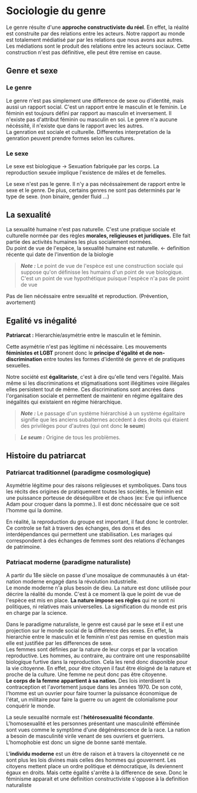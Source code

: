 # Sociologie du genre

Le genre résulte d'une **approche constructiviste du réel**. En effet, la réalité est construite par des relations entre les acteurs. Notre rapport au monde est totalement médiatisé par par les relations que nous avons aux autres. Les médiations sont le produit des relations entre les acteurs sociaux. Cette construction n'est pas définitive, elle peut être remise en cause.  
  
## Genre et sexe

### Le genre
Le genre n'est pas simplement une difference de sexe ou d'identité, mais aussi un rapport social. C'est un rapport entre le masculin et le feminin. Le féminin est toujours défini par rapport au masculin et inversement. Il n'existe pas d'attribut féminin ou masculin en soi. Le genre n'a aucune nécéssité, il n'existe que dans le rapport avec les autres.  
La genration est sociale et culturelle. Differentes interpretation de la genration peuvent prendre formes selon les cultures.

### Le sexe
Le sexe est biologique -> Sexuation fabriquée par les corps. La reproduction sexuée implique l'existence de mâles et de femelles.  
  
Le sexe n'est pas le genre. Il n'y a pas nécéssairement de rapport entre le sexe et le genre. De plus, certains genres ne sont pas determinés par le type de sexe. (non binaire, gender fluid ...)  

## La sexualité
La sexualité humaine n'est pas naturelle. C'est une pratique sociale et culturelle normée par des règles **morales, religieuses et juridiques.** Elle fait partie des activités humaines les plus socialement normées.  
Du point de vue de l'espèce, la sexualité humaine est naturelle. <- definition récente qui date de l'invention de la biologie

> **_Note :_**  Le point de vue de l'espèce est une construction sociale qui suppose qu'on définisse les humains d'un point de vue biologique. C'est un point de vue hypothétique puisque l'espèce n'a pas de point de vue

Pas de lien nécéssaire entre sexualité et reproduction. (Prévention, avortement)

## Egalité vs inégalité

**Patriarcat :** Hierarchie/asymétrie entre le masculin et le féminin.

Cette asymétrie n'est pas légitime ni nécéssaire. Les mouvements **féministes et LGBT** pronent donc le **principe d'égalité et de non-discrimination** entre toutes les formes d'identité de genre et de pratiques sexuelles.  
  
Notre société est **égalitariste**, c'est à dire qu'elle tend vers l'égalité. Mais même si les discriminations et stigmatisations sont illégitimes voire illégales elles persistent tout de même. Ces discriminations sont ancrées dans l'organisation sociale et permettent de maintenir en régime égalitaire des inégalités qui existaient en régime hiérarchique.

> **_Note :_** Le passage d'un système hiérarchisé à un système égalitaire signifie que les anciens subalternes accèdent à des droits qui étaient des privilèges pour d'autres (qui ont donc **le seum**)

> **_Le seum :_** Origine de tous les problèmes.

## Histoire du patriarcat

### Patriarcat traditionnel (paradigme cosmologique)
Asymétrie légitime pour des raisons religieuses et symboliques. Dans tous les récits des origines de pratiquement toutes les sociétés, le féminin est une puissance porteuse de déséquilibre et de chaos (ex: Eve qui influence Adam pour croquer dans la pomme.). Il est donc nécéssaire que ce soit l'homme qui la domine.  
  
En réalité, la reproduction du groupe est important, il faut donc le controler. Ce controle se fait à travers des échanges, des dons et des interdépendances qui permettent une stabilisation. Les mariages qui correspondent à des échanges de femmes sont des relations d'échanges de patrimoine.

### Patriacat moderne (paradigme naturaliste)
A partir du 18e siècle on passe d'une mosaïque de communautés à un état-nation moderne engagé dans la révolution industrielle.  
Le monde moderne n'a plus besoin de dieu. La nature est donc utilisée pour décrire la réalité du monde. C'est à ce moment là que le point de vue de l'espèce est mis en place. **La nature impose ses règles** qui ne sont ni politiques, ni relatives mais universelles. La signification du monde est pris en charge par la science.  
  
Dans le paradigme naturaliste, le genre est causé par le sexe et il est une projection sur le monde social de la difference des sexes. En effet, la hierarchie entre le masculin et le feminin n'est pas remise en question mais elle est justifiée par les differences de sexe.  
Les femmes sont définies par la nature de leur corps et par la vocation reproductive. Les hommes, au contraire, au contraire ont une responsabilité biologique furtive dans la reproduction. Cela les rend donc disponible pour la vie citoyenne. En effet, pour être citoyen il faut être éloigné de la nature et proche de la culture. Une femme ne peut donc pas être citoyenne.  
**Le corps de la femme appartient à sa nation.** Des lois interdisent la contraception et l'avortement jusque dans les années 1970. De son coté, l'homme est un ouvrier pour faire tourner la puissance économique de l'état, un militaire pour faire la guerre ou un agent de colonialisme pour conquérir le monde.  
  
La seule sexualité normale est l'**hétérosexualité fécondante**. L'homosexualité et les personnes présentant une masculinité efféminée sont vues comme le symptôme d'une dégénérescence de la race. La nation a besoin de masculinité virile venant de ses ouvriers et guerriers. L'homophobie est donc un signe de bonne santé mentale.  
  
L'**individu moderne** est un être de raison et à travers la citoyenneté ce ne sont plus les lois divines mais celles des hommes qui gouvernent. Les citoyens mettent place un ordre politique et démocratique, ils deviennent égaux en droits. Mais cette égalité s'arrête à la difference de sexe. Donc le féminisme apparait et une definition constructiviste s'oppose à la definition naturaliste